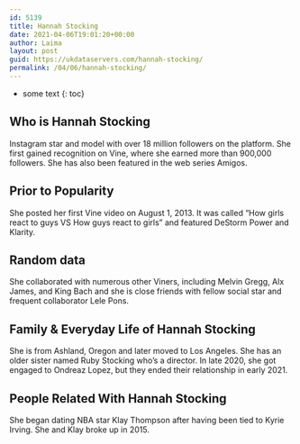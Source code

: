 ```yaml
---
id: 5139
title: Hannah Stocking
date: 2021-04-06T19:01:20+00:00
author: Laima
layout: post
guid: https://ukdataservers.com/hannah-stocking/
permalink: /04/06/hannah-stocking/
---
```


* some text
{: toc}


## Who is Hannah Stocking
                  
                  
                  
Instagram star and model with over 18 million followers on the platform. She first gained recognition on Vine, where she earned more than 900,000 followers. She has also been featured in the web series Amigos.
                  
              
            
              
            
                
                
                
## Prior to Popularity
                  
                  
                  
She posted her first Vine video on August 1, 2013. It was called &#8220;How girls react to guys VS How guys react to girls&#8221; and featured DeStorm Power and Klarity.
                  
              
            
              
            
                
                
                
## Random data
                  
                  
                  
She collaborated with numerous other Viners, including Melvin Gregg, Alx James, and King Bach and she is close friends with fellow social star and frequent collaborator Lele Pons. 
                  
              
            
              
            
                
                
                
## Family & Everyday Life of Hannah Stocking
                  
                  
                  
She is from Ashland, Oregon and later moved to Los Angeles. She has an older sister named Ruby Stocking who&#8217;s a director. In late 2020, she got engaged to Ondreaz Lopez, but they ended their relationship in early 2021.
                  
              
            
              
            
                
                
                
## People Related With Hannah Stocking
                  
                  
                  
She began dating NBA star Klay Thompson after having been tied to Kyrie Irving. She and Klay broke up in 2015. 
                  
              
            
              
            
                
              
            
              
              
            
            
              
            
          
          
          
